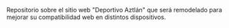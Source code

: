 Repositorio sobre el sitio web "Deportivo Aztlán" que será remodelado para mejorar su compatibilidad web en distintos dispositivos.